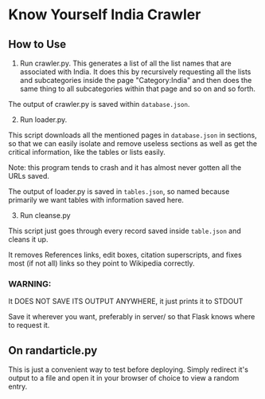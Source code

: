 # Know Yourself India Crawler

## How to Use

1. Run crawler.py. This generates a list of all the list names that are associated with India. It does this by recursively requesting all the lists and subcategories inside the page "Category:India" and then does the same thing to all subcategories within that page and so on and so forth.

The output of crawler.py is saved within ```database.json```.

2. Run loader.py.

This script downloads all the mentioned pages in ```database.json``` in sections, so that we can easily isolate and remove useless sections as well as get the critical information, like the tables or lists easily.

Note: this program tends to crash and it has almost never gotten all the URLs saved. 

The output of loader.py is saved in ```tables.json```, so named because primarily we want tables with information saved here.

3. Run cleanse.py

This script just goes through every record saved inside ```table.json``` and cleans it up.

It removes References links, edit boxes, citation superscripts, and fixes most (if not all) links so they point to Wikipedia correctly.

### WARNING:
It DOES NOT SAVE ITS OUTPUT ANYWHERE, it just prints it to STDOUT

Save it wherever you want, preferably in server/ so that Flask knows where to request it.

## On randarticle.py

This is just a convenient way to test before deploying. Simply redirect it's output to a file and open it in your browser of choice to view a random entry.
